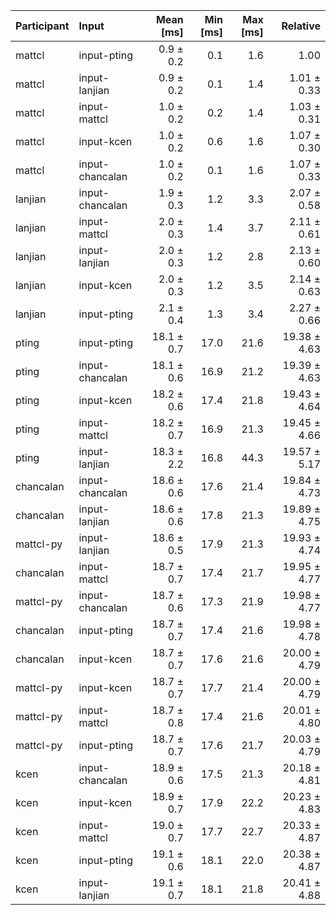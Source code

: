 | Participant | Input | Mean [ms] | Min [ms] | Max [ms] | Relative |
|:---|:---|---:|---:|---:|---:|
| mattcl | input-pting | 0.9 ± 0.2 | 0.1 | 1.6 | 1.00 |
| mattcl | input-lanjian | 0.9 ± 0.2 | 0.1 | 1.4 | 1.01 ± 0.33 |
| mattcl | input-mattcl | 1.0 ± 0.2 | 0.2 | 1.4 | 1.03 ± 0.31 |
| mattcl | input-kcen | 1.0 ± 0.2 | 0.6 | 1.6 | 1.07 ± 0.30 |
| mattcl | input-chancalan | 1.0 ± 0.2 | 0.1 | 1.6 | 1.07 ± 0.33 |
| lanjian | input-chancalan | 1.9 ± 0.3 | 1.2 | 3.3 | 2.07 ± 0.58 |
| lanjian | input-mattcl | 2.0 ± 0.3 | 1.4 | 3.7 | 2.11 ± 0.61 |
| lanjian | input-lanjian | 2.0 ± 0.3 | 1.2 | 2.8 | 2.13 ± 0.60 |
| lanjian | input-kcen | 2.0 ± 0.3 | 1.2 | 3.5 | 2.14 ± 0.63 |
| lanjian | input-pting | 2.1 ± 0.4 | 1.3 | 3.4 | 2.27 ± 0.66 |
| pting | input-pting | 18.1 ± 0.7 | 17.0 | 21.6 | 19.38 ± 4.63 |
| pting | input-chancalan | 18.1 ± 0.6 | 16.9 | 21.2 | 19.39 ± 4.63 |
| pting | input-kcen | 18.2 ± 0.6 | 17.4 | 21.8 | 19.43 ± 4.64 |
| pting | input-mattcl | 18.2 ± 0.7 | 16.9 | 21.3 | 19.45 ± 4.66 |
| pting | input-lanjian | 18.3 ± 2.2 | 16.8 | 44.3 | 19.57 ± 5.17 |
| chancalan | input-chancalan | 18.6 ± 0.6 | 17.6 | 21.4 | 19.84 ± 4.73 |
| chancalan | input-lanjian | 18.6 ± 0.6 | 17.8 | 21.3 | 19.89 ± 4.75 |
| mattcl-py | input-lanjian | 18.6 ± 0.5 | 17.9 | 21.3 | 19.93 ± 4.74 |
| chancalan | input-mattcl | 18.7 ± 0.7 | 17.4 | 21.7 | 19.95 ± 4.77 |
| mattcl-py | input-chancalan | 18.7 ± 0.6 | 17.3 | 21.9 | 19.98 ± 4.77 |
| chancalan | input-pting | 18.7 ± 0.7 | 17.4 | 21.6 | 19.98 ± 4.78 |
| chancalan | input-kcen | 18.7 ± 0.7 | 17.6 | 21.6 | 20.00 ± 4.79 |
| mattcl-py | input-kcen | 18.7 ± 0.7 | 17.7 | 21.4 | 20.00 ± 4.79 |
| mattcl-py | input-mattcl | 18.7 ± 0.8 | 17.4 | 21.6 | 20.01 ± 4.80 |
| mattcl-py | input-pting | 18.7 ± 0.7 | 17.6 | 21.7 | 20.03 ± 4.79 |
| kcen | input-chancalan | 18.9 ± 0.6 | 17.5 | 21.3 | 20.18 ± 4.81 |
| kcen | input-kcen | 18.9 ± 0.7 | 17.9 | 22.2 | 20.23 ± 4.83 |
| kcen | input-mattcl | 19.0 ± 0.7 | 17.7 | 22.7 | 20.33 ± 4.87 |
| kcen | input-pting | 19.1 ± 0.6 | 18.1 | 22.0 | 20.38 ± 4.87 |
| kcen | input-lanjian | 19.1 ± 0.7 | 18.1 | 21.8 | 20.41 ± 4.88 |

